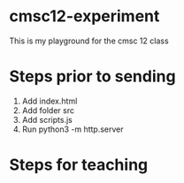 # cmsc12-experiment
This is my playground for the cmsc 12 class

# Steps prior to sending

1. Add index.html
2. Add folder src
3. Add scripts.js
4. Run python3 -m http.server

# Steps for teaching

